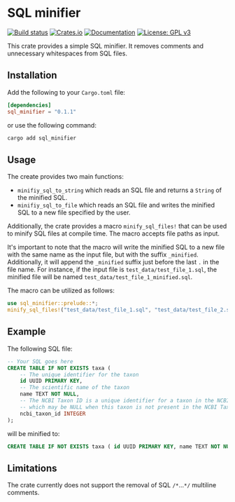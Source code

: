 # SQL minifier
[![Build status](https://github.com/mvisani/SQL-minifier/actions/workflows/build.yml/badge.svg)](https://github.com/mvisani/SQL-minifier/actions)
[![Crates.io](https://img.shields.io/crates/v/SQL-minifier.svg)](https://crates.io/crates/SQL-minifier)
[![Documentation](https://docs.rs/sql_minifier/badge.svg)](https://docs.rs/sql_minifier)
[![License: GPL v3](https://img.shields.io/badge/License-GPLv3-blue.svg)](https://www.gnu.org/licenses/gpl-3.0)

This crate provides a simple SQL minifier. It removes comments and unnecessary whitespaces from SQL files. 

## Installation
Add the following to your `Cargo.toml` file:
```toml
[dependencies]
sql_minifier = "0.1.1"
```

or use the following command:
```bash
cargo add sql_minifier
```

## Usage
The create provides two main functions:
- `minifiy_sql_to_string` which reads an SQL file and returns a `String` of the
  minified SQL.
- `minifiy_sql_to_file` which reads an SQL file and writes the minified SQL
  to a new file specified by the user.

Additionally, the crate provides a macro `minify_sql_files!` that can be used to minify SQL files at compile time. The macro accepts file paths as input.

It's important to note that the macro will write the minified SQL to a new file with the same name as the input file, but with the suffix `_minified`. Additionally, it will append the `_minified` suffix just before the last `.` in the file name. For instance, if the input file is `test_data/test_file_1.sql`, the minified file will be named `test_data/test_file_1_minified.sql`.

The macro can be utilized as follows:
```rust
use sql_minifier::prelude::*;
minify_sql_files!("test_data/test_file_1.sql", "test_data/test_file_2.sql");
```

## Example
The following SQL file:
```sql
-- Your SQL goes here
CREATE TABLE IF NOT EXISTS taxa (
    -- The unique identifier for the taxon
    id UUID PRIMARY KEY,
    -- The scientific name of the taxon
    name TEXT NOT NULL,
    -- The NCBI Taxon ID is a unique identifier for a taxon in the NCBI Taxonomy database
    -- which may be NULL when this taxon is not present in the NCBI Taxonomy database.
    ncbi_taxon_id INTEGER
);
```

will be minified to:
```sql
CREATE TABLE IF NOT EXISTS taxa ( id UUID PRIMARY KEY, name TEXT NOT NULL, ncbi_taxon_id INT);
```

## Limitations
The crate currently does not support the removal of SQL `/*`...`*/` multiline comments.
